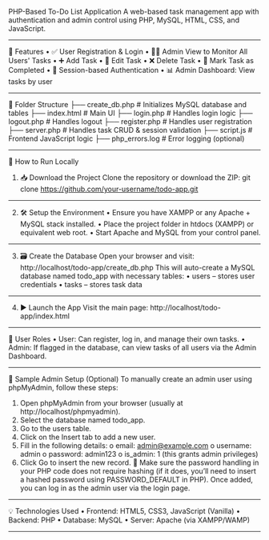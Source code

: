 PHP-Based To-Do List Application
A web-based task management app with authentication and admin control using PHP, MySQL, HTML, CSS, and JavaScript.

---

🔧 Features
• ✅ User Registration & Login
• 👨‍💼 Admin View to Monitor All Users' Tasks
• ➕ Add Task
• 📝 Edit Task
• ❌ Delete Task
• 📌 Mark Task as Completed
• 🔐 Session-based Authentication
• 📊 Admin Dashboard: View tasks by user

---

📁 Folder Structure
├── create_db.php # Initializes MySQL database and tables
├── index.html # Main UI
├── login.php # Handles login logic
├── logout.php # Handles logout
├── register.php # Handles user registration
├── server.php # Handles task CRUD & session validation
├── script.js # Frontend JavaScript logic
├── php_errors.log # Error logging (optional)

---

🚀 How to Run Locally

1. 📥 Download the Project
   Clone the repository or download the ZIP:
   git clone https://github.com/your-username/todo-app.git

---

2. 🛠 Setup the Environment
   • Ensure you have XAMPP or any Apache + MySQL stack installed.
   • Place the project folder in htdocs (XAMPP) or equivalent web root.
   • Start Apache and MySQL from your control panel.

---

3. 🗃️ Create the Database
   Open your browser and visit:
   http://localhost/todo-app/create_db.php
   This will auto-create a MySQL database named todo_app with necessary tables:
   • users – stores user credentials
   • tasks – stores task data

---

4. ▶️ Launch the App
   Visit the main page:
   http://localhost/todo-app/index.html

---

👤 User Roles
• User: Can register, log in, and manage their own tasks.
• Admin: If flagged in the database, can view tasks of all users via the Admin Dashboard.

---

🧪 Sample Admin Setup (Optional)
To manually create an admin user using phpMyAdmin, follow these steps:

1. Open phpMyAdmin from your browser (usually at http://localhost/phpmyadmin).
2. Select the database named todo_app.
3. Go to the users table.
4. Click on the Insert tab to add a new user.
5. Fill in the following details:
   o email: admin@example.com
   o username: admin
   o password: admin123
   o is_admin: 1 (this grants admin privileges)
6. Click Go to insert the new record.
   🔐 Make sure the password handling in your PHP code does not require hashing (if it does, you’ll need to insert a hashed password using PASSWORD_DEFAULT in PHP).
   Once added, you can log in as the admin user via the login page.

---

💡 Technologies Used
• Frontend: HTML5, CSS3, JavaScript (Vanilla)
• Backend: PHP
• Database: MySQL
• Server: Apache (via XAMPP/WAMP)

---
